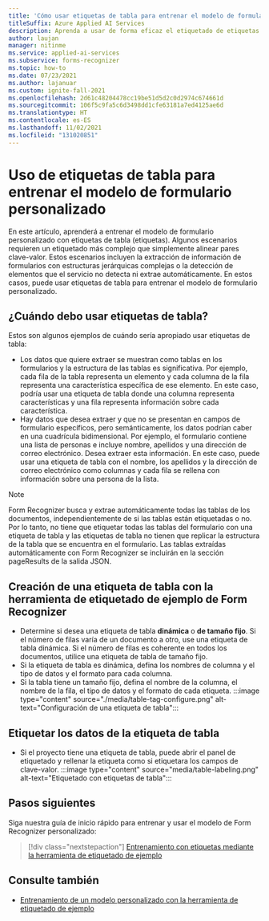 ```yaml
---
title: 'Cómo usar etiquetas de tabla para entrenar el modelo de formulario personalizado: Form Recognizer'
titleSuffix: Azure Applied AI Services
description: Aprenda a usar de forma eficaz el etiquetado de etiquetas de tabla supervisado.
author: laujan
manager: nitinme
ms.service: applied-ai-services
ms.subservice: forms-recognizer
ms.topic: how-to
ms.date: 07/23/2021
ms.author: lajanuar
ms.custom: ignite-fall-2021
ms.openlocfilehash: 2d61c48204478cc19be51d5d2c0d2974c674661d
ms.sourcegitcommit: 106f5c9fa5c6d3498dd1cfe63181a7ed4125ae6d
ms.translationtype: HT
ms.contentlocale: es-ES
ms.lasthandoff: 11/02/2021
ms.locfileid: "131020851"
---
```

# <a name="use-table-tags-to-train-your-custom-form-model"></a>Uso de etiquetas de tabla para entrenar el modelo de formulario personalizado

En este artículo, aprenderá a entrenar el modelo de formulario personalizado con etiquetas de tabla (etiquetas). Algunos escenarios requieren un etiquetado más complejo que simplemente alinear pares clave-valor. Estos escenarios incluyen la extracción de información de formularios con estructuras jerárquicas complejas o la detección de elementos que el servicio no detecta ni extrae automáticamente. En estos casos, puede usar etiquetas de tabla para entrenar el modelo de formulario personalizado.

## <a name="when-should-i-use-table-tags"></a>¿Cuándo debo usar etiquetas de tabla?

Estos son algunos ejemplos de cuándo sería apropiado usar etiquetas de tabla:

- Los datos que quiere extraer se muestran como tablas en los formularios y la estructura de las tablas es significativa. Por ejemplo, cada fila de la tabla representa un elemento y cada columna de la fila representa una característica específica de ese elemento. En este caso, podría usar una etiqueta de tabla donde una columna representa características y una fila representa información sobre cada característica.
- Hay datos que desea extraer y que no se presentan en campos de formulario específicos, pero semánticamente, los datos podrían caber en una cuadrícula bidimensional. Por ejemplo, el formulario contiene una lista de personas e incluye nombre, apellidos y una dirección de correo electrónico. Desea extraer esta información. En este caso, puede usar una etiqueta de tabla con el nombre, los apellidos y la dirección de correo electrónico como columnas y cada fila se rellena con información sobre una persona de la lista.

> [!NOTE]
> Form Recognizer busca y extrae automáticamente todas las tablas de los documentos, independientemente de si las tablas están etiquetadas o no. Por lo tanto, no tiene que etiquetar todas las tablas del formulario con una etiqueta de tabla y las etiquetas de tabla no tienen que replicar la estructura de la tabla que se encuentra en el formulario. Las tablas extraídas automáticamente con Form Recognizer se incluirán en la sección pageResults de la salida JSON.

## <a name="create-a-table-tag-with-the-form-recognizer-sample-labeling-tool"></a>Creación de una etiqueta de tabla con la herramienta de etiquetado de ejemplo de Form Recognizer
<!-- markdownlint-disable MD004 -->
* Determine si desea una etiqueta de tabla **dinámica** o **de tamaño fijo**. Si el número de filas varía de un documento a otro, use una etiqueta de tabla dinámica. Si el número de filas es coherente en todos los documentos, utilice una etiqueta de tabla de tamaño fijo.
* Si la etiqueta de tabla es dinámica, defina los nombres de columna y el tipo de datos y el formato para cada columna.
* Si la tabla tiene un tamaño fijo, defina el nombre de la columna, el nombre de la fila, el tipo de datos y el formato de cada etiqueta.
:::image type="content" source="./media/table-tag-configure.png" alt-text="Configuración de una etiqueta de tabla":::

## <a name="label-your-table-tag-data"></a>Etiquetar los datos de la etiqueta de tabla

* Si el proyecto tiene una etiqueta de tabla, puede abrir el panel de etiquetado y rellenar la etiqueta como si etiquetara los campos de clave-valor.
:::image type="content" source="media/table-labeling.png" alt-text="Etiquetado con etiquetas de tabla":::

## <a name="next-steps"></a>Pasos siguientes

Siga nuestra guía de inicio rápido para entrenar y usar el modelo de Form Recognizer personalizado:

> [!div class="nextstepaction"]
> [Entrenamiento con etiquetas mediante la herramienta de etiquetado de ejemplo](label-tool.md)

## <a name="see-also"></a>Consulte también

* [Entrenamiento de un modelo personalizado con la herramienta de etiquetado de ejemplo](label-tool.md)
>
